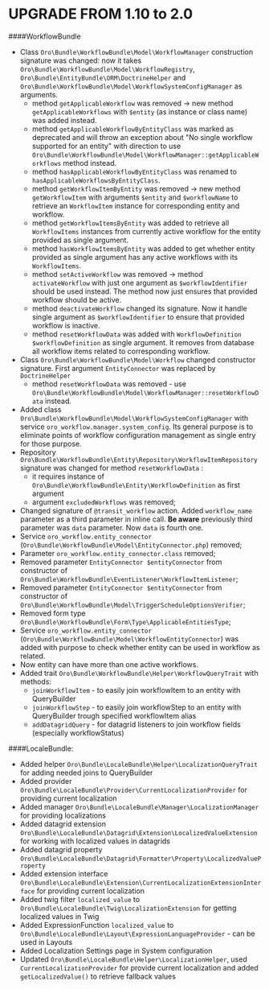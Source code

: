 UPGRADE FROM 1.10 to 2.0 
========================

####WorkflowBundle
- Class `Oro\Bundle\WorkflowBundle\Model\WorkflowManager` construction signature was changed: now it takes `Oro\Bundle\WorkflowBundle\Model\WorkflowRegistry`, `Oro\Bundle\EntityBundle\ORM\DoctrineHelper` and `Oro\Bundle\WorkflowBundle\Model\WorkflowSystemConfigManager` as arguments.
    - method `getApplicableWorkflow` was removed -> new method `getApplicableWorkflows` with `$entity` (as instance or class name) was added instead.
    - method `getApplicableWorkflowByEntityClass` was marked as deprecated and will throw an exception about "No single workflow supported for an entity" with direction to use `Oro\Bundle\WorkflowBundle\Model\WorkflowManager::getApplicableWorkflows` method instead.
    - method `hasApplicableWorkflowByEntityClass` was renamed to `hasApplicableWorkflowsByEntityClass`.
    - method `getWorkflowItemByEntity` was removed -> new method `getWorkflowItem` with arguments `$entity` and `$workflowName` to retrieve an `WorkflowItem` instance for corresponding entity and workflow.
    - method `getWorkflowItemsByEntity` was added to retrieve all `WorkflowItems` instances from currently active workflow for the entity provided as single argument.
    - method `hasWorkflowItemsByEntity` was added to get whether entity provided as single argument has any active workflows with its `WorkflowItems`.
    - method `setActiveWorkflow` was removed -> method `activateWorkflow` with just one argument as `$workflowIdentifier` should be used instead. The method now just ensures that provided workflow should be active.
    - method `deactivateWorkflow` changed its signature. Now it handle single argument as `$workflowIdentifier` to ensure that provided workflow is inactive.
    - method `resetWorkflowData` was added with `WorkflowDefinition $workflowDefinition` as single argument. It removes from database all workflow items related to corresponding workflow.
- Class `Oro\Bundle\WorkflowBundle\Model\Workflow` changed constructor signature. First argument `EntityConnector` was replaced by `DoctrineHelper`
    - method `resetWorkflowData` was removed - use `Oro\Bundle\WorkflowBundle\Model\WorkflowManager::resetWorkflowData` instead.
- Added class `Oro\Bundle\WorkflowBundle\Model\WorkflowSystemConfigManager` with service `oro_workflow.manager.system_config`. Its general purpose is to eliminate points of workflow configuration management as single entry for those purpose.
- Repository `Oro\Bundle\WorkflowBundle\Entity\Repository\WorkflowItemRepository` signature was changed for method `resetWorkflowData` :
    * it requires instance of `Oro\Bundle\WorkflowBundle\Entity\WorkflowDefinition` as first argument
    * argument `excludedWorkflows` was removed;
- Changed signature of `@transit_workflow` action. Added `workflow_name` parameter as a third parameter in inline call. **Be aware** previously third parameter was `data` parameter. Now `data` is fourth one.
- Service `oro_workflow.entity_connector` (`Oro\Bundle\WorkflowBundle\Model\EntityConnector.php`) removed;
- Parameter `oro_workflow.entity_connector.class` removed;
- Removed parameter `EntityConnector $entityConnector` from constructor of `Oro\Bundle\WorkflowBundle\EventListener\WorkflowItemListener`;
- Removed parameter `EntityConnector $entityConnector` from constructor of `Oro\Bundle\WorkflowBundle\Model\TriggerScheduleOptionsVerifier`;
- Removed form type `Oro\Bundle\WorkflowBundle\Form\Type\ApplicableEntitiesType`;
- Service `oro_workflow.entity_connector` (`Oro\Bundle\WorkflowBundle\Model\WorkflowEntityConnector`) was added with purpose to check whether entity can be used in workflow as related.
- Now entity can have more than one active workflows.
- Added trait `Oro\Bundle\WorkflowBundle\Helper\WorkflowQueryTrait` with methods:
    * `joinWorkflowItem` - to easily join workflowItem to an entity with QueryBuilder
    * `joinWorkflowStep` - to easily join workflowStep to an entity with QueryBuilder trough specified workflowItem alias
    * `addDatagridQuery` - for datagrid listeners to join workflow fields (especially workflowStatus)

####LocaleBundle:
- Added helper `Oro\Bundle\LocaleBundle\Helper\LocalizationQueryTrait` for adding needed joins to QueryBuilder
- Added provider `Oro\Bundle\LocaleBundle\Provider\CurrentLocalizationProvider` for providing current localization
- Added manager `Oro\Bundle\LocaleBundle\Manager\LocalizationManager` for providing localizations
- Added datagrid extension `Oro\Bundle\LocaleBundle\Datagrid\Extension\LocalizedValueExtension` for working with localized values in datagrids
- Added datagrid property `Oro\Bundle\LocaleBundle\Datagrid\Formatter\Property\LocalizedValueProperty`
- Added extension interface `Oro\Bundle\LocaleBundle\Extension\CurrentLocalizationExtensionInterface` for providing current localization
- Added twig filter `localized_value` to `Oro\Bundle\LocaleBundle\Twig\LocalizationExtension` for getting localized values in Twig
- Added ExpressionFunction `localized_value` to `Oro\Bundle\LocaleBundle\Layout\ExpressionLanguageProvider` - can be used in Layouts
- Added Localization Settings page in System configuration
- Updated `Oro\Bundle\LocaleBundle\Helper\LocalizationHelper`, used `CurrentLocalizationProvider` for provide current localization and added `getLocalizedValue()` to retrieve fallback values
